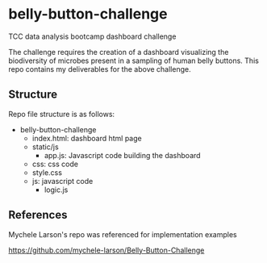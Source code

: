 # belly-button-challenge
TCC data analysis bootcamp dashboard challenge

The challenge requires the creation of a dashboard visualizing the biodiversity of microbes present in a sampling of human belly buttons. This repo contains my deliverables for the above challenge.

## Structure
Repo file structure is as follows:
- belly-button-challenge
    - index.html: dashboard html page
    - static/js
      - app.js: Javascript code building the dashboard
    - css: css code
    - style.css
    - js: javascript code
        - logic.js

## References
Mychele Larson's repo was referenced for implementation examples<p>
https://github.com/mychele-larson/Belly-Button-Challenge<p>